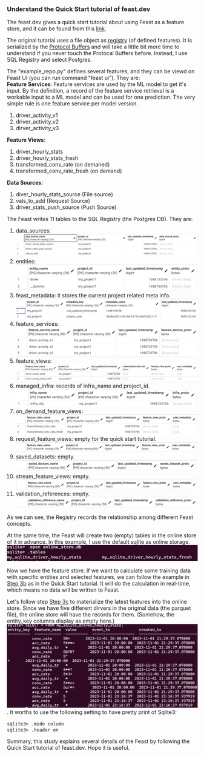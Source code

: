 ### Understand the Quick Start tutorial of feast.dev  

The feast.dev gives a quick start tutorial about using Feast as a feature store, and it can be found from this [link](https://docs.feast.dev/getting-started/quickstart).

The original tutorial uses a file object as [registry](https://docs.feast.dev/getting-started/concepts/registry) (of defined features). It is serialized by the [Protocol Buffers](https://protobuf.dev/) and will take a little bit more time to understand if you never touch the Protocal Buffers before. Instead, I use SQL Registry and select Postgres. 

The "example_repo.py" defines several features, and they can be viewd on Feast UI (you can run command "feast ui"). They are:  
**Feature Services**:
Feature services are used by the ML model to get it's input. By the definition, a record of the feature service retrieval is a workable input to a ML model and can be used for one prediction. The very simple rule is one feature service per model version.  
1. driver_activity_v1
2. driver_activity_v2
3. dirver_activity_v3

**Feature Views**:
1. driver_hourly_stats  
2. driver_hourly_stats_fresh  
3. transformed_conv_rate (on demaned) 
4. transformed_conv_rate_fresh (on demand)

**Data Sources**:
1. diver_hourly_stats_source (File source)
2. vals_to_add (Request Source)  
3. driver_stats_push_source (Push Source)


The Feast writes 11 tables to the SQL Registry (the Postgres DB). They are:
1. data_sources:
![data_sources](imgs/data_sources.png)
2. entities:
![entities](imgs/entities.png)
3. feast_metadata: it stores the current project related meta info.
![feast_metadata](imgs/feast_metadata.png)
4. feature_services:
![feature_services](imgs/feature_services.png)
5. feature_views:
![feature_views](imgs/feature_views.png)
6. managed_infra: records of infra_name and project_id.
![managed_infra](imgs/managed_infra.png)
7. on_demand_feature_views:
![on_demand_feature_views](imgs/on_demand_feature_views.png)
8. request_feature_views: empty for the quick start tutorial.
![request_feature_views](imgs/request_feature_views.png)
9. saved_datasets: empty.
![saved_datasets](imgs/saved_datasets.png)
10. stream_feature_views: empty.
![stream_feature_views](imgs/stream_feature_view.png)
11. validation_references: empty.
![validation_references](imgs/validation_references.png)

As we can see, the Registry records the relationship among different Feast concepts.

At the same time, the Feast will create two (empty) tables in the online store of it in advance. In this example, I use the default sqlite as online storage. 
![sqlite3_init_tables](imgs/sqlite3_init_tables.png)

Now we have the feature store. If we want to calculate some training data with specific entities and selected features, we can follow the example in [Step 3b](https://docs.feast.dev/getting-started/quickstart#step-3b-generating-training-data-or-powering-batch-scoring-models)  as in the Quick Start tutorial.  It will do the calculation in real-time,  which means no data will be written to Feast.

Let's follow step [Step 3c](https://docs.feast.dev/getting-started/quickstart#step-3c-ingest-batch-features-into-your-online-store) to materialize the latest features into the online store. Since we have five different dirvers in the original data (the parquet file), the online store will have the records for them. (Somehow, the entity_key columns display as empty here.)
![sqlite_latest_fea](imgs/sqlite_online_feature.png). 
It worths to use the following setting to have pretty print of Sqlite3:
```
sqlite3> .mode column  
sqlite3> .header on
```

Summary, this study explains several details of the Feast by following the Quick Start tutorial of feast.dev. Hope it is useful.